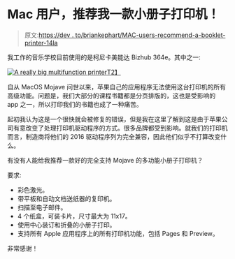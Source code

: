 # Mac 用户，推荐我一款小册子打印机！

> 原文:[https://dev . to/briankephart/MAC-users-recommend-a-booklet-printer-14la](https://dev.to/briankephart/mac-users-recommend-me-a-booklet-printer-14la)

我工作的音乐学校目前使用的是柯尼卡美能达 Bizhub 364e。其中之一:

[![A really big multifunction printer](../Images/ec6ef2c1c85c04513680822ac9d315c4.png)T2】](https://res.cloudinary.com/practicaldev/image/fetch/s--Ju6Xy5hZ--/c_limit%2Cf_auto%2Cfl_progressive%2Cq_auto%2Cw_880/https://www.copierguide.com/wp-content/uploads/2014/03/bizhub-364e-angled-finisher.jpg)

自从 MacOS Mojave 问世以来，苹果自己的应用程序无法使用这台打印机的所有高级功能。问题是，我们大部分的课程书籍都是分页排版的，这也是受影响的 app 之一，所以打印我们的书籍也成了一种痛苦。

起初我认为这是一个很快就会被修复的错误，但是我在这里了解到这是由于苹果公司有意改变了处理打印机驱动程序的方式。很多品牌都受到影响。就我们的打印机而言，制造商将他们的 2016 驱动程序列为完全兼容，因此他们似乎不打算改变什么。

有没有人能给我推荐一款好的完全支持 Mojave 的多功能小册子打印机？

要求:

*   彩色激光。
*   带平板和自动文档送纸器的复印机。
*   扫描至电子邮件。
*   4 个纸盒，可装卡片，尺寸最大为 11x17。
*   使用中心装订和折叠的小册子打印。
*   支持所有 Apple 应用程序上的所有打印机功能，包括 Pages 和 Preview。

非常感谢！
